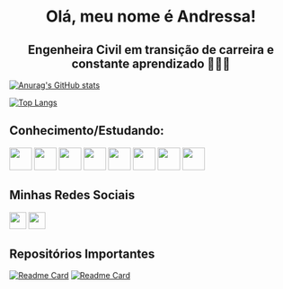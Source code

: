 <h1 align="center"> Olá, meu nome é Andressa! </h1>

<h2 align="center">Engenheira Civil em transição de carreira e constante aprendizado ✌🏽✨</h2>

[![Anurag's GitHub stats](https://github-readme-stats.vercel.app/api?username=andressavcon&count_private=true&show_icons=true&theme=radical)](https://github.com/Andressavcon)

[![Top Langs](https://github-readme-stats.vercel.app/api/top-langs/?username=andressavcon&layout=compact&theme=radical)](https://github.com/Andressavcon)

## Conhecimento/Estudando:
<img src="https://cdn.jsdelivr.net/gh/devicons/devicon/icons/html5/html5-plain-wordmark.svg" height='40'/> <img src="https://cdn.jsdelivr.net/gh/devicons/devicon/icons/css3/css3-plain-wordmark.svg" height='40'/> <img src="https://cdn.jsdelivr.net/gh/devicons/devicon/icons/javascript/javascript-plain.svg" height='40'/> <img src="https://cdn.jsdelivr.net/gh/devicons/devicon/icons/typescript/typescript-plain.svg" height='40'/> <img src="https://cdn.jsdelivr.net/gh/devicons/devicon/icons/angularjs/angularjs-plain.svg" height='40'/> <img src="https://cdn.jsdelivr.net/gh/devicons/devicon/icons/java/java-original.svg" height='40'/> <img src="https://cdn.jsdelivr.net/gh/devicons/devicon/icons/spring/spring-original.svg" height='40'/> <img src="https://cdn.jsdelivr.net/gh/devicons/devicon/icons/mysql/mysql-plain.svg" height='40'/>

## Minhas Redes Sociais
[<img src='https://img.shields.io/badge/LinkedIn-0077B5?style=for-the-badge&logo=linkedin&logoColor=white' height='30'>](https://www.linkedin.com/in/andressavcon/) [<img src='https://img.shields.io/badge/Instagram-E4405F?style=for-the-badge&logo=instagram&logoColor=white' height='30'>](https://www.instagram.com/andressavcon/)

## Repositórios Importantes
[![Readme Card](https://github-readme-stats.vercel.app/api/pin/?username=andressavcon&repo=desafio-dio-poo&theme=radical)](https://github.com/Andressavcon/desafio-dio-poo) [![Readme Card](https://github-readme-stats.vercel.app/api/pin/?username=andressavcon&repo=interface-pag-inicial-instagram&theme=radical)](https://github.com/Andressavcon/interface-pag-inicial-instagram)


